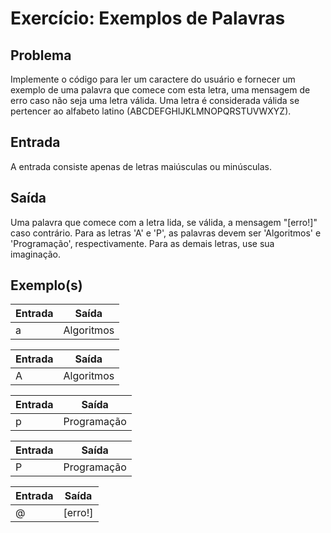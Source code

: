 Exercício: Exemplos de Palavras
===============================


Problema
--------

Implemente o código para ler um caractere do usuário e fornecer um exemplo de uma palavra que comece com esta letra, uma mensagem de erro caso não seja uma letra válida. Uma letra é considerada válida se pertencer ao alfabeto latino (ABCDEFGHIJKLMNOPQRSTUVWXYZ).


Entrada
-------

A entrada consiste apenas de letras maiúsculas ou minúsculas.


Saída
-----

Uma palavra que comece com a letra lida, se válida, a mensagem "[erro!]" caso contrário. Para as letras 'A' e 'P', as palavras devem ser 'Algoritmos' e 'Programação', respectivamente. Para as demais letras, use sua imaginação.


Exemplo(s)
----------

| Entrada | Saída      |
|---------|------------|
| a       | Algoritmos |

| Entrada | Saída      |
|---------|------------|
| A       | Algoritmos |

| Entrada | Saída       |
|---------|-------------|
| p       | Programação |

| Entrada | Saída       |
|---------|-------------|
| P       | Programação |

| Entrada | Saída   |
|---------|---------|
| @       | [erro!] |
